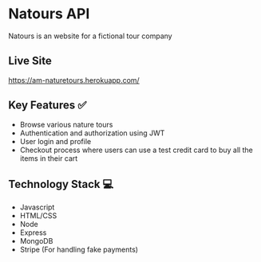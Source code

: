 # Natours API
Natours is an website for a fictional tour company

## Live Site
https://am-naturetours.herokuapp.com/

## Key Features ✅
* Browse various nature tours 
* Authentication and authorization using JWT
* User login and profile
* Checkout process where users can use a test credit card to buy all the items in their cart

## Technology Stack 💻
* Javascript
* HTML/CSS
* Node
* Express
* MongoDB
* Stripe (For handling fake payments) 

